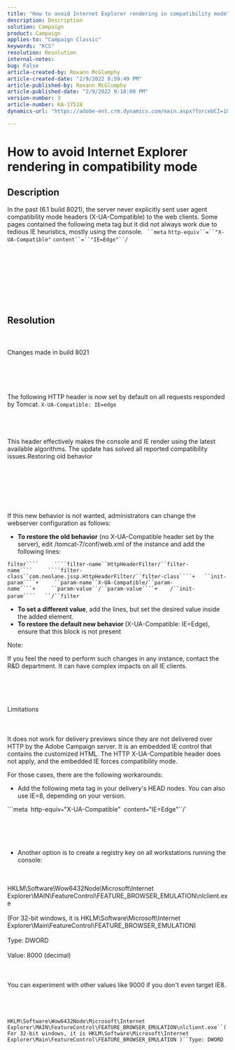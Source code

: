 ```yaml
---
title: "How to avoid Internet Explorer rendering in compatibility mode"
description: Description
solution: Campaign
product: Campaign
applies-to: "Campaign Classic"
keywords: "KCS"
resolution: Resolution
internal-notes: 
bug: False
article-created-by: Roxann McGlumphy
article-created-date: "2/9/2022 8:59:49 PM"
article-published-by: Roxann McGlumphy
article-published-date: "2/9/2022 9:18:00 PM"
version-number: 3
article-number: KA-17518
dynamics-url: "https://adobe-ent.crm.dynamics.com/main.aspx?forceUCI=1&pagetype=entityrecord&etn=knowledgearticle&id=8a294333-eb89-ec11-93b0-002248083ad8"

---
```

# How to avoid Internet Explorer rendering in compatibility mode

## Description


In the past (6.1 build  8021), the server never explicitly sent user agent compatibility mode headers (X-UA-Compatible) to the web clients. Some pages contained the following meta tag but it did not always work due to tedious IE heuristics, mostly using the console.
` ``meta` `http-equiv``=``"X-UA-Compatible"` `content``=``"IE=Edge"``/`<br><br><br> <br><br><br> <br><br><br>

## Resolution

<br><br>Changes made in build 8021<br><br><br><br> <br><br>
The following HTTP header is now set by default on all requests responded by Tomcat.
`X-UA-Compatible: IE=edge`<br><br><br> <br><br>
This header effectively makes the console and IE render using the latest available algorithms. The update has solved all reported compatibility issues.Restoring old behavior
<br><br><br><br> <br><br> <br><br>
If this new behavior is not wanted, administrators can change the webserver configuration as follows:

- <b>To restore the old behavior</b> (no X-UA-Compatible header set by the server), edit /tomcat-7/conf/web.xml of the instance and add the following lines:

```filter````     ````filter-name``HttpHeaderFilter/``filter-name````     ````filter-class``com.neolane.jssp.HttpHeaderFilter/``filter-class````+   ``init-param````+     ``param-name``X-UA-Compatible/``param-name````+     ``param-value``/``param-value````+    /``init-param````   ``/``filter``` 
- <b>To set a different value</b>, add the lines, but set the desired value inside the added element.
- <b>To restore the default new behavior </b>(X-UA-Compatible: IE=Edge), ensure that this block is not present


Note:

If you feel the need to perform such changes in any instance, contact the R&D department. It can have complex impacts on all IE clients.


<br><br><br><br>Limitations<br><br> <br><br>
It does not work for delivery previews since they are not delivered over HTTP by the Adobe Campaign server. It is an embedded IE control that contains the customized HTML. The HTTP X-UA-Compatible header does not apply, and the embedded IE forces compatibility mode.

For those cases, there are the following workarounds:

- Add the following meta tag in your delivery's HEAD nodes. You can also use IE=8, depending on your version.

```meta` `http-equiv``=``"X-UA-Compatible"` `content``=``"IE=Edge"``/` <br><br><br><br> 
- Another option is to create a registry key on all workstations running the console:

<br><br>HKLM\Software\Wow6432Node\Microsoft\Internet Explorer\MAIN\FeatureControl\FEATURE_BROWSER_EMULATION\nlclient.exe<br><br>(For 32-bit windows, it is HKLM\Software\Microsoft\Internet Explorer\Main\FeatureControl\FEATURE_BROWSER_EMULATION)<br><br>Type: DWORD<br><br>Value: 8000 (decimal)<br><br> <br><br>You can experiment with other values like 9000 if you don't even target IE8.<br><br> <br><br><br>`HKLM\Software\Wow6432Node\Microsoft\Internet Explorer\MAIN\FeatureControl\FEATURE_BROWSER_EMULATION\nlclient.exe``(For 32-bit windows, it is HKLM\Software\Microsoft\Internet Explorer\Main\FeatureControl\FEATURE_BROWSER_EMULATION )``Type: DWORD`<br><br><br><br><br><br> 